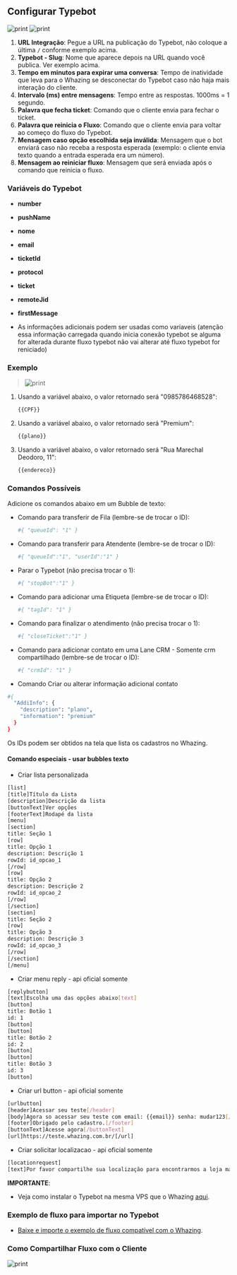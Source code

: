 ## Configurar Typebot 

![print](configurartypebot.png)
![print](configurarwhazingtype.png)

1. **URL Integração**: Pegue a URL na publicação do Typebot, não coloque a última `/` conforme exemplo acima.
2. **Typebot - Slug**: Nome que aparece depois na URL quando você publica. Ver exemplo acima.
3. **Tempo em minutos para expirar uma conversa**: Tempo de inatividade que leva para o Whazing se desconectar do Typebot caso não haja mais interação do cliente.
4. **Intervalo (ms) entre mensagens**: Tempo entre as respostas. 1000ms = 1 segundo.
5. **Palavra que fecha ticket**: Comando que o cliente envia para fechar o ticket.
6. **Palavra que reinicia o Fluxo**: Comando que o cliente envia para voltar ao começo do fluxo do Typebot.
7. **Mensagem caso opção escolhida seja inválida**: Mensagem que o bot enviará caso não receba a resposta esperada (exemplo: o cliente envia texto quando a entrada esperada era um número).
8. **Mensagem ao reiniciar fluxo**: Mensagem que será enviada após o comando que reinicia o fluxo.

### Variáveis do Typebot

- **number**
- **pushName**
- **nome**
- **email**
- **ticketId**
- **protocol**
- **ticket**
- **remoteJid**
- **firstMessage**

- As informações adicionais podem ser usadas como variaveis (atenção essa informação carregada quando inicia conexão typebot se alguma for alterada durante fluxo typebot não vai alterar até fluxo typebot for reniciado)

### Exemplo

>![print](informacoesadicionais.jpg)

1. Usando a variável abaixo, o valor retornado será "0985786468528":
   ```bash
   {{CPF}}
   ```

2. Usando a variável abaixo, o valor retornado será "Premium":
   ```bash
   {{plano}}
   ```

3. Usando a variável abaixo, o valor retornado será "Rua Marechal Deodoro, 11":
   ```bash
   {{endereco}}
   ```

### Comandos Possíveis

Adicione os comandos abaixo em um Bubble de texto:

- Comando para transferir de Fila (lembre-se de trocar o ID):
   ```bash
   #{ "queueId": "1" }
   ```
- Comando para transferir para Atendente (lembre-se de trocar o ID):
   ```bash
   #{ "queueId":"1", "userId":"1" }
   ```
- Parar o Typebot (não precisa trocar o 1):
   ```bash
   #{ "stopBot":"1" }
   ```
- Comando para adicionar uma Etiqueta (lembre-se de trocar o ID):
   ```bash
   #{ "tagId": "1" }
   ```
- Comando para finalizar o atendimento (não precisa trocar o 1):
   ```bash
   #{ "closeTicket":"1" }
   ```
   
- Comando para adicionar contato em uma Lane CRM - Somente crm compartilhado (lembre-se de trocar o ID):
   ```bash
   #{ "crmId": "1" }
   ```

- Comando Criar ou alterar informação adicional contato
  
```bash
#{
  "AddiInfo": {
    "description": "plano",
    "information": "premium"
  }
}
```

Os IDs podem ser obtidos na tela que lista os cadastros no Whazing.

#### Comando especiais - usar bubbles texto

- Criar lista personalizada

```bash
[list]
[title]Título da Lista
[description]Descrição da lista
[buttonText]Ver opções
[footerText]Rodapé da lista
[menu]
[section]
title: Seção 1
[row]
title: Opção 1
description: Descrição 1
rowId: id_opcao_1
[/row]
[row]
title: Opção 2
description: Descrição 2
rowId: id_opcao_2
[/row]
[/section]
[section]
title: Seção 2
[row]
title: Opção 3
description: Descrição 3
rowId: id_opcao_3
[/row]
[/section]
[/menu]
```

- Criar menu reply - api oficial somente

```bash
[replybutton]
[text]Escolha uma das opções abaixo[text]
[button]
title: Botão 1
id: 1
[button]
[button]
title: Botão 2
id: 2
[button]
[button]
title: Botão 3
id: 3
[button]
```

- Criar url button - api oficial somente

```bash
[urlbutton]
[header]Acessar seu teste[/header]
[body]Agora so acessar seu teste com email: {{email}} senha: mudar123[/body]
[footer]Obrigado pelo cadastro.[/footer]
[buttonText]Acesse agora[/buttonText]
[url]https://teste.whazing.com.br/[/url]

```
   
- Criar solicitar localizacao - api oficial somente

```bash
[locationrequest]
[text]Por favor compartilhe sua localização para encontrarmos a loja mais próxima[text]
```


**IMPORTANTE**: 
- Veja como instalar o Typebot na mesma VPS que o Whazing [aqui](Comoinstalar.md).

### Exemplo de fluxo para importar no Typebot

- [Baixe e importe o exemplo de fluxo compatível com o Whazing](exemplo-fluxo-typebot.json).

### Como Compartilhar Fluxo com o Cliente

![print](compartilharfluxo.png)
